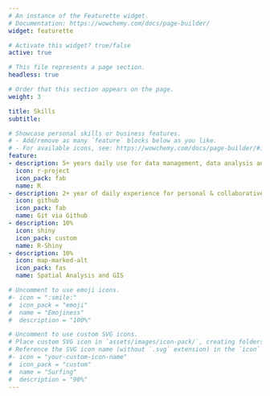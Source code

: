 ```yaml
---
# An instance of the Featurette widget.
# Documentation: https://wowchemy.com/docs/page-builder/
widget: featurette

# Activate this widget? true/false
active: true

# This file represents a page section.
headless: true

# Order that this section appears on the page.
weight: 3

title: Skills
subtitle:

# Showcase personal skills or business features.
# - Add/remove as many `feature` blocks below as you like.
# - For available icons, see: https://wowchemy.com/docs/page-builder/#icons
feature:
- description: 5+ years daily use for data management, data analysis and data visualization
  icon: r-project
  icon_pack: fab
  name: R
- description: 2+ year of daily experience for personal & collaborative work
  icon: github
  icon_pack: fab
  name: Git via Github
- description: 10%
  icon: shiny
  icon_pack: custom
  name: R-Shiny
- description: 10%
  icon: map-marked-alt
  icon_pack: fas
  name: Spatial Analysis and GIS

# Uncomment to use emoji icons.
#- icon = ":smile:"
#  icon_pack = "emoji"
#  name = "Emojiness"
#  description = "100%"  

# Uncomment to use custom SVG icons.
# Place custom SVG icon in `assets/images/icon-pack/`, creating folders if necessary.
# Reference the SVG icon name (without `.svg` extension) in the `icon` field.
#- icon = "your-custom-icon-name"
#  icon_pack = "custom"
#  name = "Surfing"
#  description = "90%"
---
```

